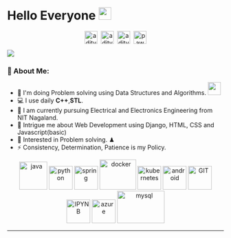 # Hello Everyone <img src="https://github.com/TheDudeThatCode/TheDudeThatCode/blob/master/Assets/Hi.gif" width="29px">
<p align="center">
<a href="https://www.codechef.com/users/adi_1868" target="_blank"><img align="center" src="https://cdn.jsdelivr.net/npm/simple-icons@3.0.1/icons/codechef.svg" alt="aditya"  height="30" width="30" /></a>&nbsp;
<a href="https://leetcode.com/adi3221/" target="_blank"><img align="center" src="https://cdn.jsdelivr.net/npm/simple-icons@3.0.1/icons/leetcode.svg" alt="aditya"  height="30" width="30" /></a>&nbsp;
<a href="https://www.linkedin.com/in/adiofficials/" target="_blank"><img align="center" src="https://cdn.jsdelivr.net/npm/simple-icons@3.0.1/icons/linkedin.svg" alt="aditya" height="30" width="30" /></a>&nbsp;
<a href="https://www.instagram.com/adi.officials/" target="_blank"><img align="center" alt="pawanmeena"  width="30px" src="https://cdn.jsdelivr.net/npm/simple-icons@3.0.1/icons/instagram.svg" /></a>
</p>

![](https://camo.githubusercontent.com/992babdffd8c74a1502de375fbdf7e4d54773242/68747470733a2f2f6d656469612e67697068792e636f6d2f6d656469612f53576f536b4e36447854737a71494b4571762f67697068792e676966)

### 🤵 About Me:
- 🏦 I'm doing Problem solving using Data Structures and Algorithms.
      <img src="https://media.giphy.com/media/WUlplcMpOCEmTGBtBW/giphy.gif" width="30">
- 💻 I use daily **C++**,**STL**.
- 📖 I am currently pursuing Electrical and Electronics Engineering from NIT Nagaland.
- 💬 Intrigue me about Web Development using Django, HTML, CSS and Javascript(basic)
- 👯 Interested in Problem solving. ♟
- ⚡ Consistency, Determination, Patience is my Policy.

<p align="center">
      <img src="https://www.vectorlogo.zone/logos/java/java-icon.svg" alt="java" width="65" height="65"/> 
      <img src="https://www.vectorlogo.zone/logos/python/python-icon.svg" alt="python" width="55" height="55"/>
      <img src="https://www.vectorlogo.zone/logos/springio/springio-icon.svg" alt="spring" width="55" height="55"/>
      <img src="https://www.vectorlogo.zone/logos/docker/docker-icon.svg" alt="docker" width="85" height="70"/> 
      <img src="https://www.vectorlogo.zone/logos/kubernetes/kubernetes-icon.svg" alt="kubernetes" width="55" height="55"/>
      <img src="https://www.vectorlogo.zone/logos/android/android-icon.svg" alt="android" width="55" height="55"/>
      <img src="https://www.vectorlogo.zone/logos/git-scm/git-scm-icon.svg" alt="GIT" width="55" height="55"/> 
      <img src="https://www.vectorlogo.zone/logos/jupyter/jupyter-icon.svg" alt="IPYNB" width="55" height="55"/> 
      <img src="https://www.vectorlogo.zone/logos/microsoft_azure/microsoft_azure-icon.svg" alt="azure" width="55" height="55"/> 
      <img src="https://www.vectorlogo.zone/logos/mysql/mysql-ar21.svg" alt="mysql" width="110" height="75"/> 
</p>

---

